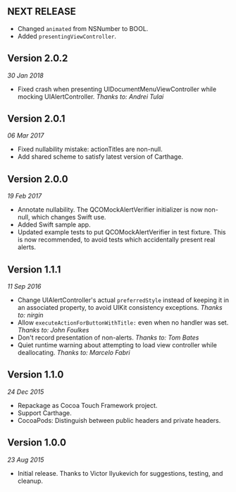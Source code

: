 NEXT RELEASE
------------

- Changed `animated` from NSNumber to BOOL.
- Added `presentingViewController`.

Version 2.0.2
-------------
_30 Jan 2018_

- Fixed crash when presenting UIDocumentMenuViewController while mocking UIAlertController. _Thanks to: Andrei Tulai_


Version 2.0.1
-------------
_06 Mar 2017_

- Fixed nullability mistake: actionTitles are non-null.
- Add shared scheme to satisfy latest version of Carthage.


Version 2.0.0
-------------
_19 Feb 2017_

- Annotate nullability. The QCOMockAlertVerifier initializer is now non-null, which changes Swift use.
- Added Swift sample app.
- Updated example tests to put QCOMockAlertVerifier in test fixture. This is now recommended, to avoid tests which accidentally present real alerts.


Version 1.1.1
-------------
_11 Sep 2016_

- Change UIAlertController's actual `preferredStyle` instead of keeping it in an associated
  property, to avoid UIKit consistency exceptions. _Thanks to: nirgin_
- Allow `executeActionForButtonWithTitle:` even when no handler was set. _Thanks to: John Foulkes_
- Don't record presentation of non-alerts. _Thanks to: Tom Bates_
- Quiet runtime warning about attempting to load view controller while deallocating.
  _Thanks to: Marcelo Fabri_


Version 1.1.0
-------------
_24 Dec 2015_

- Repackage as Cocoa Touch Framework project.
- Support Carthage.
- CocoaPods: Distinguish between public headers and private headers.


Version 1.0.0
-------------
_23 Aug 2015_

- Initial release. Thanks to Victor Ilyukevich for suggestions, testing, and
cleanup.
